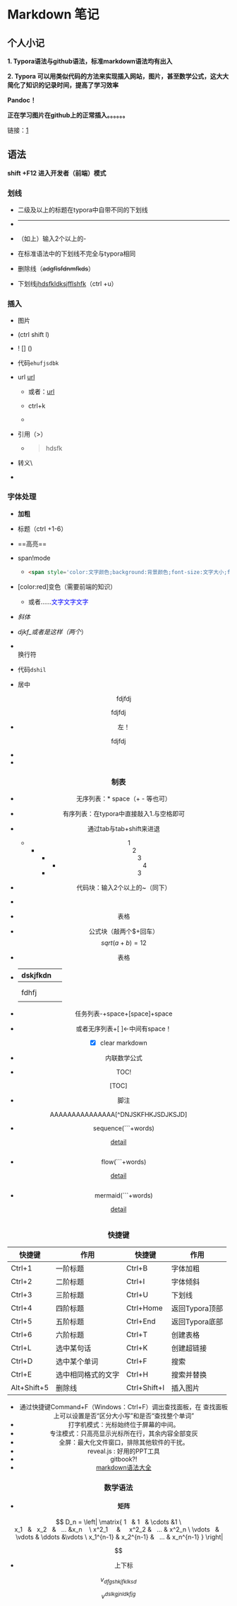 # Markdown 笔记



## 个人小记

**1. Typora语法与github语法，标准markdown语法均有出入**

**2. Typora 可以用类似代码的方法来实现插入网站，图片，甚至数学公式，这大大简化了知识的记录时间，提高了学习效率**



**Pandoc！**

**正在学习图片在github上的正常插入。。。。。。**



链接：[1](https://www.zhihu.com/question/385854845) 

## 语法

**shift +F12 进入开发者（前端）模式**

### 划线

* 二级及以上的标题在typora中自带不同的下划线

* ------------------------

* （如上）输入2个以上的-

* 在标准语法中的下划线不完全与typora相同

* 删除线（~~adgflsfdnmfkds~~）

* 下划线<u>jhdsfkldksjfflshfk</u>（ctrl +u）

### 插入

* 图片

* ![]()(ctrl shift l)

* ! [] ()

* 代码`ehufjsdbk`

* url   [url]()

  * 或者：[url][1]

  * ctrl+k

  * [1]:https://www.baidu.com

* 引用（>）

  * > hdsfk

* 转义\

* 

### 字体处理

* **加粗**
* 标题（ctrl +1-6）

* ==高亮==

* span!mode

  * ```html
    <span style='color:文字颜色;background:背景颜色;font-size:文字大小;font-family:字体;'>文字</span>
    ```

* [color:red]变色（需要前端的知识）

  * 或者......<font color=blue>文字文字文字</font>

* *斜体*

* _djkf_或者是这样（两个_）

* <br>换行符

* 代码`dshil`

* 居中 <center>fdjfdj<center>

 <center>fdjfdj<center>

* 左！

 <left>fdjfdj<left>

* 

* 

### 制表

* 无序列表：* space（+ - 等也可）

* 有序列表：在typora中直接敲入1.与空格即可

* 通过tab与tab+shift来进退

  * 1
    * 2
      * 3
        * 4
      * 3

* 代码块：输入2个以上的~（同下）

* ~~~
  
  ~~~

* 表格

* 公式块（敲两个$+回车）
  $$
  sqrt(a+b)=12
  $$

* 表格

* | dskjfkdn |      |
  | -------- | ---- |
  |          |      |
  |          |      |
  | fdhfj    |      |
  |          |      |

* 任务列表-+space+[space]+space

* 或者无序列表+[ ]<-中间有space！

* [x] clear markdown

*  内联数学公式

* TOC!

[TOC]

* 脚注

AAAAAAAAAAAAAAA[^DNJSKFHKJSDJKSJD]

* sequence(```+words)

[detail](http://flowchart.js.org/)

```sequence
```

* flow(```+words)

[detail](http://flowchart.js.org/)

```flow
```

* mermaid(```+words)

[detail](http://flowchart.js.org/)

```mermaid
```



### 快捷键

| 快捷键      | 作用               | 快捷键       | 作用           |
| ----------- | ------------------ | ------------ | -------------- |
| Ctrl+1      | 一阶标题           | Ctrl+B       | 字体加粗       |
| Ctrl+2      | 二阶标题           | Ctrl+I       | 字体倾斜       |
| Ctrl+3      | 三阶标题           | Ctrl+U       | 下划线         |
| Ctrl+4      | 四阶标题           | Ctrl+Home    | 返回Typora顶部 |
| Ctrl+5      | 五阶标题           | Ctrl+End     | 返回Typora底部 |
| Ctrl+6      | 六阶标题           | Ctrl+T       | 创建表格       |
| Ctrl+L      | 选中某句话         | Ctrl+K       | 创建超链接     |
| Ctrl+D      | 选中某个单词       | Ctrl+F       | 搜索           |
| Ctrl+E      | 选中相同格式的文字 | Ctrl+H       | 搜索并替换     |
| Alt+Shift+5 | 删除线             | Ctrl+Shift+I | 插入图片       |



* 通过快捷键Command+F（Windows：Ctrl+F）调出查找面板，在 查找面板上可以设置是否“区分大小写”和是否“查找整个单词”
* 打字机模式：光标始终位于屏幕的中间。
* 专注模式：只高亮显示光标所在行，其余内容全部变灰
* 全屏：最大化文件窗口，排除其他软件的干扰。
* reveal.js : 好用的PPT工具
* gitbook?!
* [markdown语法大全](https://blog.csdn.net/m0_46168848/article/details/120379487?ops_request_misc=%257B%2522request%255Fid%2522%253A%2522163642180116780271540273%2522%252C%2522scm%2522%253A%252220140713.130102334..%2522%257D&request_id=163642180116780271540273&biz_id=0&utm_medium=distribute.pc_search_result.none-task-blog-2~all~first_rank_ecpm_v1~rank_v31_ecpm-1-120379487.pc_search_result_hbase_insert&utm_term=typora+%E8%A1%8C%E5%88%97%E5%BC%8F&spm=1018.2226.3001.4187)

### 数学语法

* #### 矩阵

$$
D_n = \left|
\matrix{ 
1         &      1    & \cdots &1     \\  
x_1       &    x_2    &   ...  &x_n    \\
x^2_1     &     x^2_2 &   ...  & x^2_n \\ 
\vdots    &    \vdots & \ddots &\vdots \\
x_1^{n-1} & x_2^{n-1} &    ... & x_n^{n-1}
}
\right|
			
					
$$

* 上下标

$$
v_{dfgshkjfklksd}
$$

$$
v^{dslkgjnldkfjg}
$$

